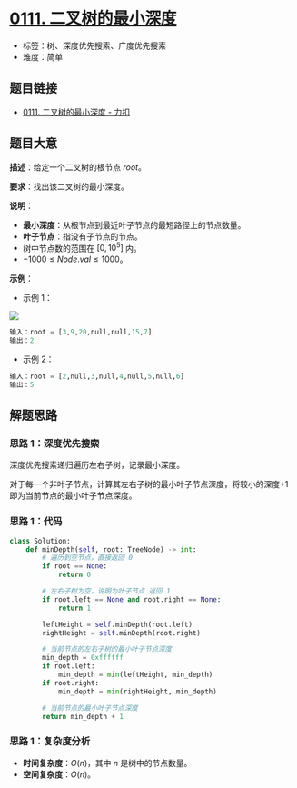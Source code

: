 # [0111. 二叉树的最小深度](https://leetcode.cn/problems/minimum-depth-of-binary-tree/)

- 标签：树、深度优先搜索、广度优先搜索
- 难度：简单

## 题目链接

- [0111. 二叉树的最小深度 - 力扣](https://leetcode.cn/problems/minimum-depth-of-binary-tree/)

## 题目大意

**描述**：给定一个二叉树的根节点 $root$。

**要求**：找出该二叉树的最小深度。

**说明**：

- **最小深度**：从根节点到最近叶子节点的最短路径上的节点数量。
- **叶子节点**：指没有子节点的节点。
- 树中节点数的范围在 $[0, 10^5]$ 内。
- $-1000 \le Node.val \le 1000$。

**示例**：

- 示例 1：

![](https://assets.leetcode.com/uploads/2020/10/12/ex_depth.jpg)

```python
输入：root = [3,9,20,null,null,15,7]
输出：2
```

- 示例 2：

```python
输入：root = [2,null,3,null,4,null,5,null,6]
输出：5
```

## 解题思路

### 思路 1：深度优先搜索

深度优先搜索递归遍历左右子树，记录最小深度。

对于每一个非叶子节点，计算其左右子树的最小叶子节点深度，将较小的深度+1 即为当前节点的最小叶子节点深度。

### 思路 1：代码

```python
class Solution:
    def minDepth(self, root: TreeNode) -> int:
        # 遍历到空节点，直接返回 0
        if root == None:
            return 0

        # 左右子树为空，说明为叶子节点 返回 1
        if root.left == None and root.right == None:
            return 1

        leftHeight = self.minDepth(root.left)
        rightHeight = self.minDepth(root.right)

        # 当前节点的左右子树的最小叶子节点深度
        min_depth = 0xffffff
        if root.left:
            min_depth = min(leftHeight, min_depth)
        if root.right:
            min_depth = min(rightHeight, min_depth)

        # 当前节点的最小叶子节点深度
        return min_depth + 1
```

### 思路 1：复杂度分析

- **时间复杂度**：$O(n)$，其中 $n$ 是树中的节点数量。
- **空间复杂度**：$O(n)$。

